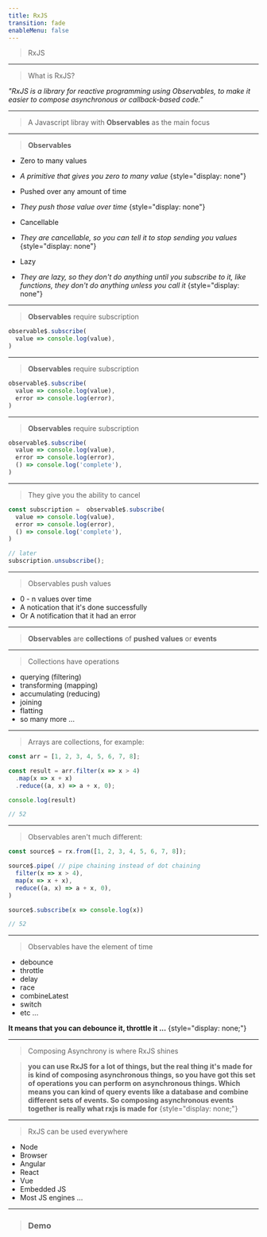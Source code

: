 ```yaml
---
title: RxJS
transition: fade
enableMenu: false
---
```


>  RxJS 

---

> What is RxJS?

*"RxJS is a library for reactive programming using Observables, to make it easier to compose asynchronous or callback-based code."*

---

> A Javascript libray with **Observables** as the main focus

---

> **Observables**

- Zero to many values
- *A primitive that gives you zero to many value* {style="display: none"}
  
- Pushed over any amount of time
- *They push those value over time* {style="display: none"}
  
- Cancellable
- *They are cancellable, so you can tell it to stop sending you values* {style="display: none"}
  
- Lazy
- *They are lazy, so they don't do anything until you subscribe to it, like functions, they don't do anything unless you call it* {style="display: none"}

---

> **Observables** require subscription

```ts
observable$.subscribe(
  value => console.log(value),
)
```

---

> **Observables** require subscription

```ts
observable$.subscribe(
  value => console.log(value),
  error => console.log(error),
)
```

---

> **Observables** require subscription

```ts
observable$.subscribe(
  value => console.log(value),
  error => console.log(error),
  () => console.log('complete'),
)
```

---

> They give you the ability to cancel

```ts
const subscription =  observable$.subscribe(
  value => console.log(value),
  error => console.log(error),
  () => console.log('complete'),
)

// later
subscription.unsubscribe();
```

---

> Observables push values

- 0 - n values over time
- A notication that it's done successfully
- Or A notification that it had an error

---

> **Observables** are **collections** of **pushed values** or **events**

---

> Collections have operations

- querying (filtering)
- transforming (mapping)
- accumulating (reducing)
- joining
- flatting
- so many more ...

---

> Arrays are collections, for example:

```ts
const arr = [1, 2, 3, 4, 5, 6, 7, 8];

const result = arr.filter(x => x > 4)
  .map(x => x + x)
  .reduce((a, x) => a + x, 0);

console.log(result)

// 52
```

---

> Observables aren't much different:

```ts
const source$ = rx.from([1, 2, 3, 4, 5, 6, 7, 8]);

source$.pipe( // pipe chaining instead of dot chaining
  filter(x => x > 4),
  map(x => x + x),
  reduce((a, x) => a + x, 0),
)

source$.subscribe(x => console.log(x))

// 52
```

---

> Observables have the element of time

- debounce
- throttle
- delay
- race
- combineLatest
- switch
- etc ...

**It means that you can debounce it, throttle it ...** {style="display: none;"}

---

> Composing Asynchrony is where RxJS shines

> **you can use RxJS for a lot of things, but the real thing it's made for is kind of composing asynchronous things, so you have got this set of operations you can perform on asynchronous things. Which means you can kind of query events like a database and combine different sets of events. So composing asynchronous events together is really what rxjs is made for** {style="display: none;"}

---

> RxJS can be used everywhere

- Node
- Browser
- Angular
- React
- Vue
- Embedded JS
- Most JS engines ...

---

> ### Demo
